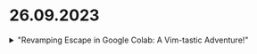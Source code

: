 # 26.09.2023
<details>
  <summary>"Revamping Escape in Google Colab: A Vim-tastic Adventure!"</summary>


press : to switch to command mode then type
```txt
:imap kj <Esc>
```

</details>



